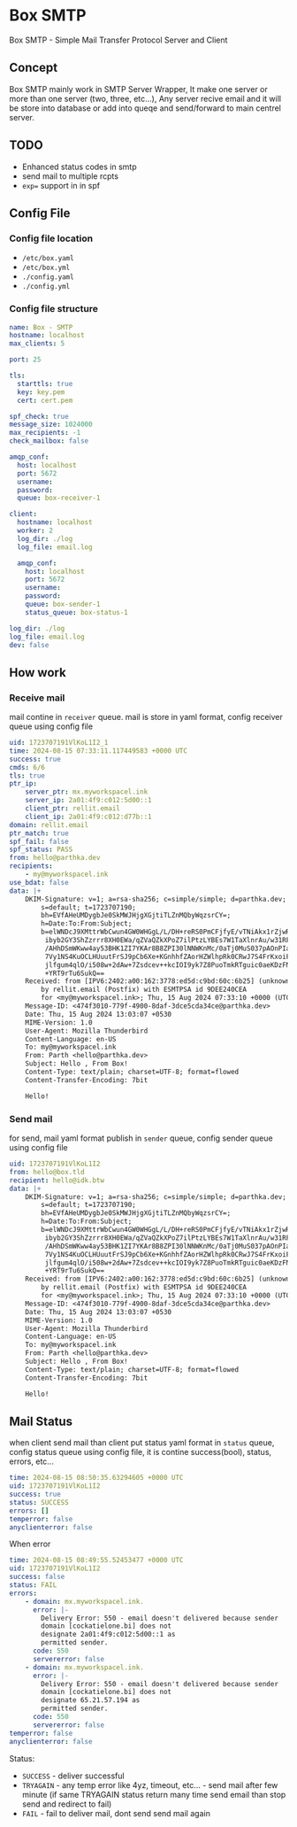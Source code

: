 # Box SMTP
Box SMTP - Simple Mail Transfer Protocol Server and Client

## Concept
Box SMTP mainly work in SMTP Server Wrapper, It make one server or more than one server (two, three, etc...), Any server recive email and it will be store into database or add into queqe and send/forward to main centrel server.

## TODO
- Enhanced status codes in smtp
- send mail to multiple rcpts
- `exp=` support in  in spf

## Config File

### Config file location
- `/etc/box.yaml`
- `/etc/box.yml`
- `./config.yaml`
- `./config.yml`

### Config file structure
```yaml
name: Box - SMTP
hostname: localhost
max_clients: 5

port: 25

tls:
  starttls: true
  key: key.pem
  cert: cert.pem

spf_check: true
message_size: 1024000
max_recipients: -1
check_mailbox: false

amqp_conf:
  host: localhost
  port: 5672
  username:
  password:
  queue: box-receiver-1

client:
  hostname: localhost
  worker: 2
  log_dir: ./log
  log_file: email.log

  amqp_conf:
    host: localhost
    port: 5672
    username:
    password:
    queue: box-sender-1
    status_queue: box-status-1

log_dir: ./log
log_file: email.log
dev: false
```

## How work
### Receive mail
mail contine in `receiver` queue. mail is store in yaml format, config receiver queue using config file
```yaml
uid: 1723707191VlKoL1I2_1
time: 2024-08-15 07:33:11.117449583 +0000 UTC
success: true
cmds: 6/6
tls: true
ptr_ip:
    server_ptr: mx.myworkspacel.ink
    server_ip: 2a01:4f9:c012:5d00::1
    client_ptr: rellit.email
    client_ip: 2a01:4f9:c012:d77b::1
domain: rellit.email
ptr_match: true
spf_fail: false
spf_status: PASS
from: hello@parthka.dev
recipients:
    - my@myworkspacel.ink
use_bdat: false
data: |+
    DKIM-Signature: v=1; a=rsa-sha256; c=simple/simple; d=parthka.dev;
    	s=default; t=1723707190;
    	bh=EVfAHeUMDygbJe0SkMWJHjgXGjtiTLZnMQbyWqzsrCY=;
    	h=Date:To:From:Subject;
    	b=elWNDcJ9XMttrWbCwun4GW0WHGgL/L/DH+reRS0PmCFjfyE/vTNiAkx1rZjwRexJ2
    	 ibyb2GY3ShZzrrr8XH0EWa/qZVaQZkXPoZ7ilPtzLYBEs7W1TaXlnrAu/w31RFBnzG
    	 /AHhDSmWKww4ay53BHK1ZI7YKAr8B8ZPI30lNNWKnMc/0aTj0MuS037pAOnPIaNfy6
    	 7Vy1NS4KuOCLHUuutFrSJ9pCb6Xe+KGnhhfZAorHZWlhpRk0CRwJ7S4FrKxoiFuwn+
    	 jlfgum4qlO/i508w+2dAw+7Zsdcev++kcIOI9yk7Z8PuoTmkRTguic0aeKDzFNpq1+
    	 +YRT9rTu6SukQ==
    Received: from [IPV6:2402:a00:162:3778:ed5d:c9bd:60c:6b25] (unknown [IPv6:2402:a00:162:3778:ed5d:c9bd:60c:6b25])
    	by rellit.email (Postfix) with ESMTPSA id 9DEE240CEA
    	for <my@myworkspacel.ink>; Thu, 15 Aug 2024 07:33:10 +0000 (UTC)
    Message-ID: <474f3010-779f-4900-8daf-3dce5cda34ce@parthka.dev>
    Date: Thu, 15 Aug 2024 13:03:07 +0530
    MIME-Version: 1.0
    User-Agent: Mozilla Thunderbird
    Content-Language: en-US
    To: my@myworkspacel.ink
    From: Parth <hello@parthka.dev>
    Subject: Hello , From Box!
    Content-Type: text/plain; charset=UTF-8; format=flowed
    Content-Transfer-Encoding: 7bit

    Hello!

```

### Send mail
for send, mail yaml format publish in `sender` queue, config sender queue using config file
```yaml
uid: 1723707191VlKoL1I2
from: hello@box.tld
recipient: hello@idk.btw
data: |+
    DKIM-Signature: v=1; a=rsa-sha256; c=simple/simple; d=parthka.dev;
    	s=default; t=1723707190;
    	bh=EVfAHeUMDygbJe0SkMWJHjgXGjtiTLZnMQbyWqzsrCY=;
    	h=Date:To:From:Subject;
    	b=elWNDcJ9XMttrWbCwun4GW0WHGgL/L/DH+reRS0PmCFjfyE/vTNiAkx1rZjwRexJ2
    	 ibyb2GY3ShZzrrr8XH0EWa/qZVaQZkXPoZ7ilPtzLYBEs7W1TaXlnrAu/w31RFBnzG
    	 /AHhDSmWKww4ay53BHK1ZI7YKAr8B8ZPI30lNNWKnMc/0aTj0MuS037pAOnPIaNfy6
    	 7Vy1NS4KuOCLHUuutFrSJ9pCb6Xe+KGnhhfZAorHZWlhpRk0CRwJ7S4FrKxoiFuwn+
    	 jlfgum4qlO/i508w+2dAw+7Zsdcev++kcIOI9yk7Z8PuoTmkRTguic0aeKDzFNpq1+
    	 +YRT9rTu6SukQ==
    Received: from [IPV6:2402:a00:162:3778:ed5d:c9bd:60c:6b25] (unknown [IPv6:2402:a00:162:3778:ed5d:c9bd:60c:6b25])
    	by rellit.email (Postfix) with ESMTPSA id 9DEE240CEA
    	for <my@myworkspacel.ink>; Thu, 15 Aug 2024 07:33:10 +0000 (UTC)
    Message-ID: <474f3010-779f-4900-8daf-3dce5cda34ce@parthka.dev>
    Date: Thu, 15 Aug 2024 13:03:07 +0530
    MIME-Version: 1.0
    User-Agent: Mozilla Thunderbird
    Content-Language: en-US
    To: my@myworkspacel.ink
    From: Parth <hello@parthka.dev>
    Subject: Hello , From Box!
    Content-Type: text/plain; charset=UTF-8; format=flowed
    Content-Transfer-Encoding: 7bit

    Hello!

```

## Mail Status
when client send mail than client put status yaml format in `status` queue, config status queue using config file, it is contine success(bool), status, errors, etc...
```yaml
time: 2024-08-15 08:50:35.63294605 +0000 UTC
uid: 1723707191VlKoL1I2
success: true
status: SUCCESS
errors: []
temperror: false
anyclienterror: false
```
When error
```yaml
time: 2024-08-15 08:49:55.52453477 +0000 UTC
uid: 1723707191VlKoL1I2
success: false
status: FAIL
errors:
    - domain: mx.myworkspacel.ink.
      error: |-
        Delivery Error: 550 - email doesn't delivered because sender
        domain [cockatielone.bi] does not
        designate 2a01:4f9:c012:5d00::1 as
        permitted sender.
      code: 550
      servererror: false
    - domain: mx.myworkspacel.ink.
      error: |-
        Delivery Error: 550 - email doesn't delivered because sender
        domain [cockatielone.bi] does not
        designate 65.21.57.194 as
        permitted sender.
      code: 550
      servererror: false
temperror: false
anyclienterror: false
```

Status:
- `SUCCESS` - deliver successful
- `TRYAGAIN` - any temp error like 4yz, timeout, etc... - send mail after few minute (if same TRYAGAIN status return many time send email than stop send and redirect to fail)
- `FAIL` - fail to deliver mail, dont send send mail again